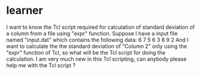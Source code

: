# learner
I want to know the Tcl script required for calculation of standard deviation of a column from a file using "expr" function. Suppose I have a input file named "input.dat" which contains the following data:  6 7  5 6  3 8  9 2  And I want to calculate the the standard deviation of "Column 2" only using the "expr" function of Tcl, so what will be the Tcl script for doing the calculation. I am very much new in this Tcl scripting, can anybody please help me with the Tcl script ?
